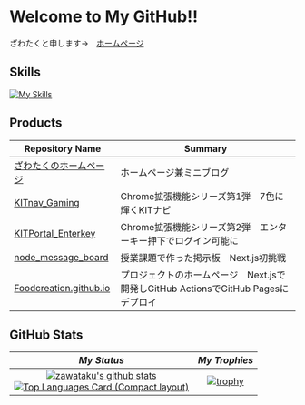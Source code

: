 # Welcome to My GitHub!!

ざわたくと申します→　[ホームページ](https://zawataku.github.io)

## Skills
[![My Skills](https://skillicons.dev/icons?i=html,css,js,ts,nodejs,react,nextjs,tailwind,py,vscode,git,github)](https://skillicons.dev)

## Products
| Repository Name                                                        | Summary |
| ---------------------------------------------------------------------- | ------- |
| [ざわたくのホームページ](https://github.com/zawataku/zawataku.github.io) | ホームページ兼ミニブログ |
| [KITnav_Gaming](https://github.com/zawataku/KITnav_Gaming)             | Chrome拡張機能シリーズ第1弾　7色に輝くKITナビ |
| [KITPortal_Enterkey](https://github.com/zawataku/KITPortal_Enterkey)   | Chrome拡張機能シリーズ第2弾　エンターキー押下でログイン可能に |
| [node_message_board](https://github.com/zawataku/node_message_board)   | 授業課題で作った掲示板　Next.js初挑戦 |
| [Foodcreation.github.io](https://github.com/FoodCreation/FoodCreation.github.io)             | プロジェクトのホームページ　Next.jsで開発しGitHub ActionsでGitHub Pagesにデプロイ |


## GitHub Stats
|*My Status*|*My Trophies*|
|:---:|:---:|
|[![zawataku's github stats](https://github-readme-stats.vercel.app/api?username=zawataku&count_private=true&card_width=480)](https://github.com/anuraghazra/github-readme-stats)<br>[![Top Languages Card (Compact layout)](https://github-readme-stats.vercel.app/api/top-langs/?username=zawataku&layout=compact&langs_count=8&card_width=480)](https://github.com/anuraghazra/github-readme-stats)|[![trophy](https://github-profile-trophy.vercel.app/?username=zawataku&theme=monokai&margin-w=20&margin-h=20&row=3&column=4)](https://github.com/ryo-ma/github-profile-trophy)|
